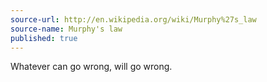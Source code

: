 ```yaml
---
source-url: http://en.wikipedia.org/wiki/Murphy%27s_law
source-name: Murphy's law
published: true
---
```


<p>Whatever can go wrong, will go wrong.</p>


